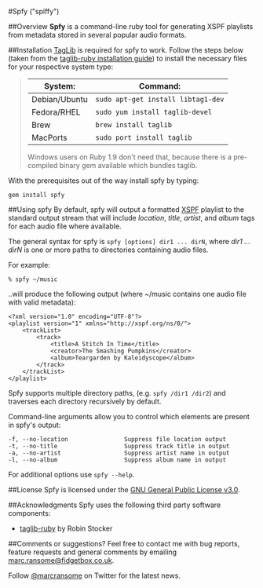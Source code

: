 #Spfy ("spiffy")

##Overview
**Spfy** is a command-line ruby tool for generating XSPF playlists from metadata stored in several popular audio formats.

##Installation
[TagLib](http://developer.kde.org/~wheeler/taglib.html) is required for spfy to work.  Follow the steps below (taken from the [taglib-ruby installation guide](http://robinst.github.com/taglib-ruby/)) to install the necessary files for your respective system type:

> | System:       |  Command:                          |
> |---------------|------------------------------------|
> | Debian/Ubuntu | `sudo apt-get install libtag1-dev` |
> | Fedora/RHEL   | `sudo yum install taglib-devel`    |
> | Brew          | `brew install taglib`              |
> | MacPorts      | `sudo port install taglib`         |
> 
> Windows users on Ruby 1.9 don't need that, because there is a pre-compiled binary gem available which bundles taglib.

With the prerequisites out of the way install spfy by typing:

	gem install spfy
	
##Using spfy
By default, spfy will output a formatted [XSPF](http://xspf.org/) playlist to the standard output stream that will include _location_, _title_, _artist_, and _album_ tags for each audio file where available.

The general syntax for spfy is `spfy [options] dir1 ... dirN`, where _dir1 ... dirN_ is one or more paths to directories containing audio files.

For example:

	% spfy ~/music
	
..will produce the following output (where ~/music contains one audio file with valid metadata):

	<?xml version="1.0" encoding="UTF-8"?>
	<playlist version="1" xmlns="http://xspf.org/ns/0/">
		<trackList>
			<track>
				<title>A Stitch In Time</title>
				<creator>The Smashing Pumpkins</creator>
				<album>Teargarden by Kaleidyscope</album>
			</track>
		</trackList>
	</playlist>
	
Spfy supports multiple directory paths, (e.g. `spfy /dir1 /dir2`) and traverses each directory recursively by default.

Command-line arguments allow you to control which elements are present in spfy's output:

    -f, --no-location                Suppress file location output
    -t, --no-title                   Suppress track title in output
    -a, --no-artist                  Suppress artist name in output
    -l, --no-album                   Suppress album name in output

For additional options use `spfy --help`.

##License
Spfy is licensed under the [GNU General Public License v3.0](http://www.gnu.org/licenses/gpl.html).

##Acknowledgments
Spfy uses the following third party software components:
 
* [taglib-ruby](http://robinst.github.com/taglib-ruby/) by Robin Stocker

##Comments or suggestions?
Feel free to contact me with bug reports, feature requests and general comments by emailing [marc.ransome@fidgetbox.co.uk](marc.ransome@fidgetbox.co.uk).

Follow [@marcransome](http://www.twitter.com/marcransome) on Twitter for the latest news.